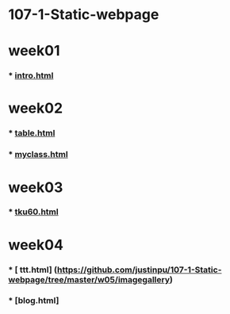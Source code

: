 # 107-1-Static-webpage


# week01
###  * [ intro.html ](https://github.com/justinpu/107-1-Static-webpage/tree/master/w01)

# week02
### * [table.html ](https://github.com/justinpu/107-1-Static-webpage/tree/master/w02)
### * [myclass.html](https://github.com/justinpu/107-1-Static-webpage)

# week03 
### *  [tku60.html](https://github.com/justinpu/107-1-Static-webpage/tree/master/w03)

# week04
### *  [ ttt.html]  (https://github.com/justinpu/107-1-Static-webpage/tree/master/w05/imagegallery)
### * [blog.html]
<!--stackedit_data:
eyJoaXN0b3J5IjpbNDA2NTg5OTQ4XX0=
-->